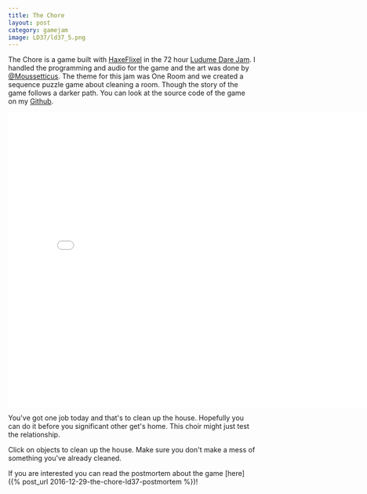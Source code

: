 ```yaml
---
title: The Chore
layout: post
category: gamejam
image: LD37/ld37_5.png
---
```


The Chore is a game built with [HaxeFlixel](http://haxeflixel.com) in the 72 hour [Ludume Dare Jam](http://ludumdare.com/compo/ludum-dare-37/?action=preview&uid=23711). I handled the programming and audio for the game and the art was done by [@Moussetticus](https://twitter.com/Moussetticus). The theme for this jam was One Room and we created a sequence puzzle game about cleaning a room. Though the story of the game follows a darker path. You can look at the source code of the game on my [Github](https://github.com/cxsquared/LD37).

<iframe src="{{site.baseurl}}/games/LD37/index.html" name="The Chore" width="800" height="600" frameborder="0" scrolling="no">   <p>Your browser does not support iframes.</p> ></iframe>

You've got one job today and that's to clean up the house. Hopefully you can do it before you significant other get's home. This choir might just test the relationship.

Click on objects to clean up the house. Make sure you don't make a mess of something you've already cleaned.

If you are interested you can read the postmortem about the game [here]({% post_url 2016-12-29-the-chore-ld37-postmortem %})!